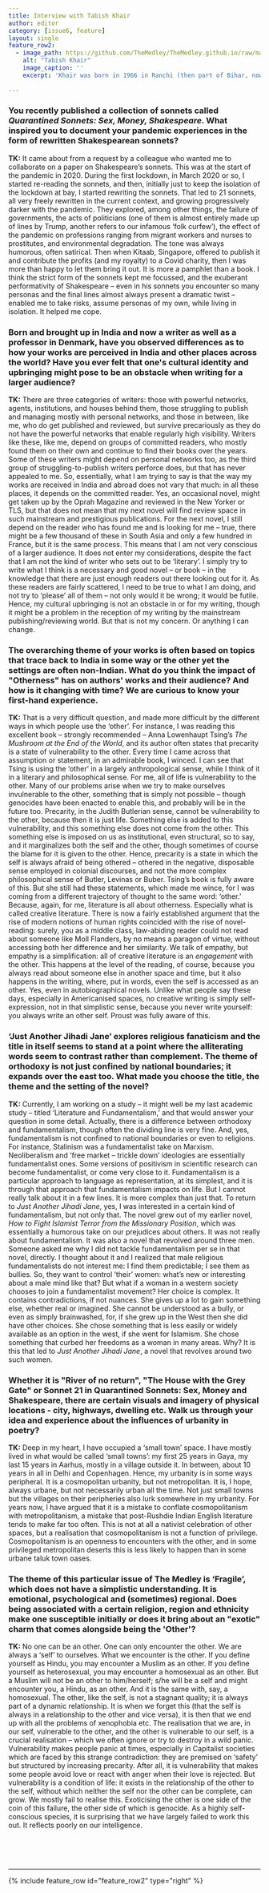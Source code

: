 ```yaml
---
title: Interview with Tabish Khair
author: editor
category: [issue6, feature]
layout: single
feature_row2:
  - image_path: https://github.com/TheMedley/TheMedley.github.io/raw/master/assets/img/TabishKhair.jpg
    alt: "Tabish Khair"
    image_caption: ''
    excerpt: 'Khair was born in 1966 in Ranchi (then part of Bihar, now the capital of Jharkhand) and grew up in his hometown, Gaya. Gaya is a small but historically-significant town in Bihar; TABISH KHAIR is the author of various books including _The New Xenophobia_ (OUP, 2016),  _Jihadi Jane in India_ (Penguin, 2016), and _Night of Happiness_ (Picador, 2018). <br><br>His honours and prizes include the All India Poetry Prize (awarded by the Poetry Society and the British Council) and honorary fellowship (for creative writing) of the Baptist University of Hong Kong. He has been writer in residence at York University, UK, and visiting fellow or guest professor at Cambridge University and Leeds University, UK; Delhi University, JNU, Jamia Millia Islamia, Delhi (India), IIT Bhubaneswar (India), etc. <br><br>Khair now mostly lives in a village off the town of Aarhus, Denmark.'
    
---
```


<style>
.archive__item-caption{
        font-size: .425em;
    }
</style>

### You recently published a collection of sonnets called _Quarantined Sonnets: Sex, Money, Shakespeare_. What inspired you to document your pandemic experiences in the form of rewritten Shakespearean sonnets?

**TK:** It came about from a request by a colleague who wanted me to collaborate on a paper on Shakespeare’s sonnets. This was at the start of the pandemic in 2020. During the first lockdown, in March 2020 or so, I started re-reading the sonnets, and then, initially just to keep the isolation of the lockdown at bay, I started rewriting the sonnets. That led to 21 sonnets, all very freely rewritten in the current context, and growing progressively darker with the pandemic. They explored, among other things, the failure of governments, the acts of politicians (one of them is almost entirely made up of lines by Trump, another refers to our infamous ‘folk curfew’), the effect of the pandemic on professions ranging from migrant workers and nurses to prostitutes, and environmental degradation.  The tone was always humorous, often satirical. Then when Kitaab, Singapore, offered to publish it and contribute the profits (and my royalty) to a Covid charity, then I was more than happy to let them bring it out. It is more a pamphlet than a book. I think the strict form of the sonnets kept me focussed, and the exuberant performativity of Shakespeare – even in his sonnets you encounter so many personas and the final lines almost always present a dramatic twist – enabled me to take risks, assume personas of my own, while living in isolation. It helped me cope. 

### Born and brought up in India and now a writer as well as a professor in Denmark, have you observed differences as to how your works are perceived in India and other places across the world? Have you ever felt that one's cultural identity and upbringing might pose to be an obstacle when writing for a larger audience? 

**TK:** There are three categories of writers: those with powerful networks, agents, institutions, and houses behind them, those struggling to publish and managing mostly with personal networks, and those in between, like me, who do get published and reviewed, but survive precariously as they do not have the powerful networks that enable regularly high visibility. Writers like these, like me, depend on groups of committed readers, who mostly found them on their own and continue to find their books over the years. Some of these writers might depend on personal networks too, as the third group of struggling-to-publish writers perforce does, but that has never appealed to me. So, essentially, what I am trying to say is that the way my works are received in India and abroad does not vary that much: in all these places, it depends on the committed reader. Yes, an occasional novel, might get taken up by the Oprah Magazine and reviewed in the New Yorker or TLS, but that does not mean that my next novel will find review space in such mainstream and prestigious publications. For the next novel, I still depend on the reader who has found me and is looking for me – true, there might be a few thousand of these in South Asia and only a few hundred in France, but it is the same process. This means that I am not very conscious of a larger audience. It does not enter my considerations, despite the fact that I am not the kind of writer who sets out to be ‘literary’. I simply try to write what I think is a necessary and good novel – or book – in the knowledge that there are just enough readers out there looking out for it. As these readers are fairly scattered, I need to be true to what I am doing, and not try to ‘please’ all of them – not only would it be wrong; it would be futile. Hence, my cultural upbringing is not an obstacle in or for my writing, though it might be a problem in the reception of my writing by the mainstream publishing/reviewing world. But that is not my concern. Or anything I can change. 

### The overarching theme of your works is often based on topics that trace back to India in some way or the other yet the settings are often non-Indian. What do you think the impact of "Otherness" has on authors' works and their audience? And how is it changing with time? We are curious to know your first-hand experience.

**TK:** That is a very difficult question, and made more difficult by the different ways in which people use the ‘other’. For instance, I was reading this excellent book – strongly recommended – Anna Lowenhaupt Tsing’s _The Mushroom at the End of the World_, and its author often states that precarity is a state of vulnerability to the other. Every time I came across that assumption or statement, in an admirable book, I winced. I can see that Tsing is using the ‘other’ in a largely anthropological sense, while I think of it in a literary and philosophical sense. For me, all of life is vulnerability to the other. Many of our problems arise when we try to make ourselves invulnerable to the other, something that is simply not possible – though genocides have been enacted to enable this, and probably will be in the future too. Precarity, in the Judith Butlerian sense, cannot be vulnerability to the other, because then it is just life. Something else is added to this vulnerability, and this something else does not come from the other. This something else is imposed on us as institutional, even structural, so to say, and it marginalizes both the self and the other, though sometimes of course the blame for it is given to the other. Hence, precarity is a state in which the self is always afraid of being othered – othered in the negative, disposable sense employed in colonial discourses, and not the more complex philosophical sense of Butler, Levinas or Buber. Tsing’s book is fully aware of this. But she still had these statements, which made me wince, for I was coming from a different trajectory of thought to the same word: ‘other.’ Because, again, for me, literature is all about otherness. Especially what is called creative literature. There is now a fairly established argument that the rise of modern notions of human rights coincided with the rise of novel-reading: surely, you as a middle class, law-abiding reader could not read about someone like Moll Flanders, by no means a paragon of virtue, without accessing both her difference and her similarity. We talk of empathy, but empathy is a simplification: all of creative literature is an _engagement_ with the other. This happens at the level of the reading, of course, because you always read about someone else in another space and time, but it also happens in the writing, where, put in words, even the self is accessed as an other. Yes, even in autobiographical novels. Unlike what people say these days, especially in Americanised spaces, no creative writing is simply self-expression, not in that simplistic sense, because you never write yourself: you always write an other self. Proust was fully aware of this. 

### ‘Just Another Jihadi Jane’ explores religious fanaticism and the title in itself seems to stand at a point where the alliterating words seem to contrast rather than complement. The theme of orthodoxy is not just confined by national boundaries; it expands over the east too. What made you choose the title, the theme and the setting of the novel?

**TK:** Currently, I am working on a study – it might well be my last academic study – titled ‘Literature and Fundamentalism,’ and that would answer your question in some detail. Actually, there is a difference between orthodoxy and fundamentalism, though often the dividing line is very fine. And, yes, fundamentalism is not confined to national boundaries or even to religions. For instance, Stalinism was a fundamentalist take on Marxism. Neoliberalism and ‘free market – trickle down’ ideologies are essentially fundamentalist ones. Some versions of positivism in scientific research can become fundamentalist, or come very close to it. Fundamentalism is a particular approach to language as representation, at its simplest, and it is through that approach that fundamentalism impacts on life. But I cannot really talk about it in a few lines. It is more complex than just that. To return to _Just Another Jihadi Jane_, yes, I was interested in a certain kind of fundamentalism, but not only that. The novel grew out of my earlier novel, _How to Fight Islamist Terror from the Missionary Position_, which was essentially a humorous take on our prejudices about others. It was not really about fundamentalism. It was also a novel that revolved around three men. Someone asked me why I did not tackle fundamentalism per se in that novel, directly. I thought about it and I realized that male religious fundamentalists do not interest me: I find them predictable; I see them as bullies. So, they want to control ‘their’ women: what’s new or interesting about a male mind like that? But what if a woman in a western society chooses to join a fundamentalist movement? Her choice is complex. It contains contradictions, if not nuances. She gives up a lot to gain something else, whether real or imagined. She cannot be understood as a bully, or even as simply brainwashed, for, if she grew up in the West then she did have other choices. She chose something that is less easily or widely available as an option in the west, if she went for Islamism. She chose something that curbed her freedoms as a woman in many areas. Why? It is this that led to _Just Another Jihadi Jane_, a novel that revolves around two such women. 

### Whether it is "River of no return", "The House with the Grey Gate" or Sonnet 21 in Quarantined Sonnets: Sex, Money and Shakespeare, there are certain visuals and imagery of physical locations - city, highways, dwelling etc. Walk us through your idea and experience about the influences of urbanity in poetry?

**TK:** Deep in my heart, I have occupied a ‘small town’ space. I have mostly lived in what would be called ‘small towns’: my first 25 years in Gaya, my last 15 years in Aarhus, mostly in a village outside it. In between, about 10 years in all in Delhi and Copenhagen. Hence, my urbanity is in some ways peripheral. It is a cosmopolitan urbanity, but not metropolitan. It is, I hope, always urbane, but not necessarily urban all the time. Not just small towns but the villages on their peripheries also lurk somewhere in my urbanity. For years now, I have argued that it is a mistake to conflate cosmopolitanism with metropolitanism, a mistake that post-Rushdie Indian English literature tends to make far too often. This is not at all a nativist celebration of other spaces, but a realisation that cosmopolitanism is not a function of privilege. Cosmopolitanism is an openness to encounters with the other, and in some privileged metropolitan deserts this is less likely to happen than in some urbane taluk town oases. 

### The theme of this particular issue of The Medley is ‘Fragile’, which does not have a simplistic understanding. It is emotional, psychological and (sometimes) regional. Does being associated with a certain religion, region and ethnicity make one susceptible initially or does it bring about an "exotic" charm that comes alongside being the 'Other'?

**TK:** No one can be an other. One can only encounter the other. We are always a ‘self’ to ourselves. What we encounter is the other. If you define yourself as Hindu, you may encounter a Muslim as an other. If you define yourself as heterosexual, you may encounter a homosexual as an other. But a Muslim will not be an other to him/herself; s/he will be a self and might encounter you, a Hindu, as an other. And it is the same with, say, a homosexual. The other, like the self, is not a stagnant quality; it is always part of a dynamic relationship. It is when we forget this (that the self is always in a relationship to the other and vice versa), it is then that we end up with all the problems of xenophobia etc. The realisation that we are, in our self, vulnerable to the other, and the other is vulnerable to our self, is a crucial realisation – which we often ignore or try to destroy in a wild panic. Vulnerability makes people panic at times, especially in Capitalist societies which are faced by this strange contradiction: they are premised on ‘safety’ but structured by increasing precarity. After all, it is vulnerability that makes some people avoid love or react with anger when their love is rejected. But vulnerability is a condition of life: it exists in the relationship of the other to the self, without which neither the self nor the other can be complete, can grow. We mostly fail to realise this. Exoticising the other is one side of the coin of this failure, the other side of which is genocide. As a highly self-conscious species, it is surprising that we have largely failed to work this out. It reflects poorly on our intelligence. 



<br><br><br>

<hr>
{% include feature_row id="feature_row2" type="right" %}
